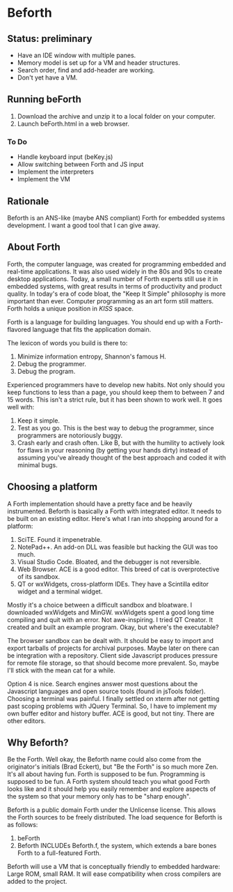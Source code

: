 # Beforth
## Status: preliminary
- Have an IDE window with multiple panes. 
- Memory model is set up for a VM and header structures.
- Search order, find and add-header are working.
- Don't yet have a VM.
## Running beForth
1. Download the archive and unzip it to a local folder on your computer. 
2. Launch beForth.html in a web browser.
### To Do
- Handle keyboard input (beKey.js)
- Allow switching between Forth and JS input
- Implement the interpreters
- Implement the VM
## Rationale
Beforth is an ANS-like (maybe ANS compliant) Forth for embedded systems development. I want a good tool that I can give away.

## About Forth
Forth, the computer language, was created for programming embedded and real-time applications. It was also used widely in the 80s and 90s to create desktop applications. Today, a small number of Forth experts still use it in embedded systems, with great results in terms of productivity and product quality. In today's era of code bloat, the "Keep It Simple" philosophy is more important than ever. Computer programming as an art form still matters. Forth holds a unique position in *KISS* space.

Forth is a language for building languages. You should end up with a Forth-flavored language that fits the application domain. 

The lexicon of words you build is there to: 
1. Minimize information entropy, Shannon's famous H. 
2. Debug the programmer. 
3. Debug the program. 

Experienced programmers have to develop new habits. Not only should you keep functions to less than a page, you should keep them to between 7 and 15 words. This isn't a strict rule, but it has been shown to work well. It goes well with: 

1. Keep it simple. 
2. Test as you go. This is the best way to debug the programmer, since programmers are notoriously buggy. 
3. Crash early and crash often. Like B, but with the humility to actively look for flaws in your reasoning (by getting your hands dirty) instead of assuming you've already thought of the best approach and coded it with minimal bugs. 
## Choosing a platform
A Forth implementation should have a pretty face and be heavily instrumented. Beforth is basically a Forth with integrated editor. It needs to be built on an existing editor. Here's what I ran into shopping around for a platform:

1. SciTE. Found it impenetrable.
2. NotePad++. An add-on DLL was feasible but hacking the GUI was too much.
3. Visual Studio Code. Bloated, and the debugger is not reversible.
4. Web Browser. ACE is a good editor. This breed of cat is overprotective of its sandbox.
5. QT or wxWidgets, cross-platform IDEs. They have a Scintilla editor widget and a terminal widget.

Mostly it's a choice between a difficult sandbox and bloatware. I downloaded wxWidgets and MinGW. wxWidgets spent a good long time compiling and quit with an error. Not awe-inspiring. I tried QT Creator. It created and built an example program. Okay, but where's the executable?

The browser sandbox can be dealt with. It should be easy to import and export tarballs of projects for archival purposes. Maybe later on there can be integration with a repository. Client side Javascript produces pressure for remote file storage, so that should become more prevalent. So, maybe I'll stick with the mean cat for a while.

Option 4 is nice. Search engines answer most questions about the Javascript languages and open source tools (found in jsTools folder). Choosing a terminal was painful. I finally settled on xterm after not getting past scoping problems with JQuery Terminal. So, I have to implement my own buffer editor and history buffer. ACE is good, but not tiny. There are other editors.

## Why Beforth?
Be the Forth. Well okay, the Beforth name could also come from the originator's initials (Brad Eckert), but "Be the Forth" is so much more Zen. It's all about having fun. Forth is supposed to be fun. Programming is supposed to be fun. A Forth system should teach you what good Forth looks like and it should help you easily remember and explore aspects of the system so that your memory only has to be "sharp enough".

Beforth is a public domain Forth under the Unlicense license. This allows the Forth sources to be freely distributed. The load sequence for Beforth is as follows:

1. beForth 
2. Beforth INCLUDEs Beforth.f, the system, which extends a bare bones Forth to a full-featured Forth.

Beforth will use a VM that is conceptually friendly to embedded hardware: Large ROM, small RAM. It will ease compatibility when cross compilers are added to the project.
